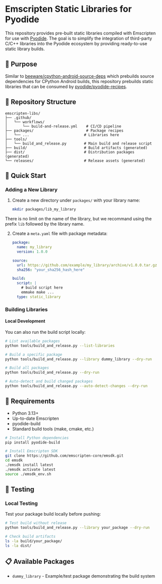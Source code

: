 # Emscripten Static Libraries for Pyodide

This repository provides pre-built static libraries compiled with Emscripten for use with [Pyodide](https://pyodide.org/).
The goal is to simplify the integration of third-party C/C++ libraries into the Pyodide ecosystem by providing ready-to-use static library builds.

## 🎯 Purpose

Similar to [beeware/cpython-android-source-deps](https://github.com/beeware/cpython-android-source-deps) which prebuilds source dependencies for CPython Android builds,
this repository prebuilds static libraries that can be consumed by [pyodide/pyodide-recipes](https://github.com/pyodide/pyodide-recipes).

## 📁 Repository Structure

```
emscripten-libs/
├── .github/
│   └── workflows/
│       └── build-and-release.yml    # CI/CD pipeline
├── packages/                        # Package recipes
│   └── ...                         # Libraries here
├── tools/
│   └── build_and_release.py        # Main build and release script
├── build/                          # Build artifacts (generated)
├── dist/                           # Distribution packages (generated)
└── releases/                       # Release assets (generated)
```

## 🚀 Quick Start

### Adding a New Library

1. Create a new directory under `packages/` with your library name:
   ```bash
   mkdir packages/lib_my_library
   ```

There is no limit on the name of the library, but we recommand using the prefix `lib` followed by the library name.

2. Create a `meta.yaml` file with package metadata:
   ```yaml
   package:
     name: my_library
     version: 1.0.0

   source:
     url: https://github.com/example/my_library/archive/v1.0.0.tar.gz
     sha256: "your_sha256_hash_here"

   build:
     script: |
       # build script here
       emmake make ...
     type: static_library
   ```

### Building Libraries

#### Local Development

You can also run the build script locally:

```bash
# List available packages
python tools/build_and_release.py --list-libraries

# Build a specific package
python tools/build_and_release.py --library dummy_library --dry-run

# Build all packages
python tools/build_and_release.py --dry-run

# Auto-detect and build changed packages
python tools/build_and_release.py --auto-detect-changes --dry-run
```

## 🔧 Requirements

- Python 3.13+
- Up-to-date Emscripten
- pyodide-build
- Standard build tools (make, cmake, etc.)

```bash
# Install Python dependencies
pip install pyodide-build

# Install Emscripten SDK
git clone https://github.com/emscripten-core/emsdk.git
cd emsdk
./emsdk install latest
./emsdk activate latest
source ./emsdk_env.sh
```

## 🧪 Testing

### Local Testing

Test your package build locally before pushing:

```bash
# Test build without release
python tools/build_and_release.py --library your_package --dry-run

# Check build artifacts
ls -la build/your_package/
ls -la dist/
```

## 📋 Available Packages

- `dummy_library` - Example/test package demonstrating the build system
